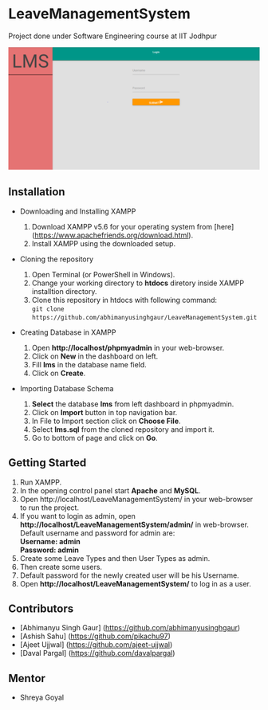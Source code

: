 # LeaveManagementSystem
Project done under Software Engineering course at IIT Jodhpur

![Image](lms.png)

## Installation
- Downloading and Installing XAMPP
  1. Download XAMPP v5.6 for your operating system from [here] (https://www.apachefriends.org/download.html).
  2. Install XAMPP using the downloaded setup.

- Cloning the repository
  1. Open Terminal (or PowerShell in Windows).
  2. Change your working directory to **htdocs** diretory inside XAMPP installtion directory.
  3. Clone this repository in htdocs with following command:  
     `git clone https://github.com/abhimanyusinghgaur/LeaveManagementSystem.git`

- Creating Database in XAMPP
  1. Open **http://localhost/phpmyadmin** in your web-browser.
  2. Click on **New** in the dashboard on left.
  3. Fill **lms** in the database name field.
  4. Click on **Create**.

- Importing Database Schema
  1. **Select** the database **lms** from left dashboard in phpmyadmin.
  2. Click on **Import** button in top navigation bar.
  3. In File to Import section click on **Choose File**.
  4. Select **lms.sql** from the cloned repository and import it.
  5. Go to bottom of page and click on **Go**.

## Getting Started
1. Run XAMPP.
2. In the opening control panel start **Apache** and **MySQL**.
3. Open http://localhost/LeaveManagementSystem/ in your web-browser to run the project.
4. If you want to login as admin, open **http://localhost/LeaveManagementSystem/admin/** in web-browser.  
   Default username and password for admin are:  
   **Username: admin**  
   **Password: admin**
5. Create some Leave Types and then User Types as admin.
6. Then create some users.
7. Default password for the newly created user will be his Username.
8. Open **http://localhost/LeaveManagementSystem/** to log in as a user.

## Contributors
- [Abhimanyu Singh Gaur] (https://github.com/abhimanyusinghgaur)
- [Ashish Sahu] (https://github.com/pikachu97)
- [Ajeet Ujjwal] (https://github.com/ajeet-ujjwal)
- [Daval Pargal] (https://github.com/davalpargal)

## Mentor
- Shreya Goyal
